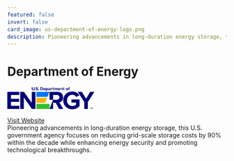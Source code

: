 ```yaml
---
featured: false
invert: false
card_image: us-department-of-energy-logo.png
description: Pioneering advancements in long-duration energy storage, this U.S. government agency focuses on reducing grid-scale storage costs by 90% within the decade while enhancing energy security and promoting technological breakthroughs.
---
```


# Department of Energy
<img src="us-department-of-energy-logo.png" alt="Logo" style="max-width: 200px; height: auto;">

<a href="https://www.energy.gov/oe/energy-storage">Visit Website</a>  
Pioneering advancements in long-duration energy storage, this U.S. government agency focuses on reducing grid-scale storage costs by 90% within the decade while enhancing energy security and promoting technological breakthroughs.
